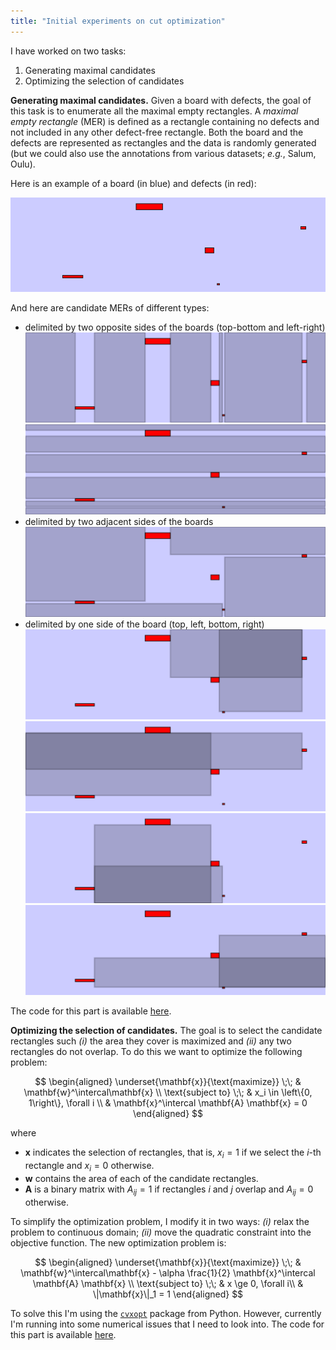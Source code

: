 ```yaml
---
title: "Initial experiments on cut optimization"
---
```


I have worked on two tasks:

1. Generating maximal candidates
2. Optimizing the selection of candidates

**Generating maximal candidates.**
Given a board with defects, the goal of this task is to enumerate all the maximal empty rectangles.
A _maximal empty rectangle_ (MER) is defined as a rectangle containing no defects and not included in any other defect-free rectangle.
Both the board and the defects are represented as rectangles and
the data is randomly generated (but we could also use the annotations from various datasets; _e.g._, Salum, Oulu).

Here is an example of a board (in blue) and defects (in red):

![board](imgs/board.png)

And here are candidate MERs of different types:

- delimited by two opposite sides of the boards (top-bottom and left-right)
![mers-1a](imgs/mers-1a.png)
![mers-1b](imgs/mers-1b.png)
- delimited by two adjacent sides of the boards
![mers-2](imgs/mers-2.png)
- delimited by one side of the board (top, left, bottom, right)
![mers-3a](imgs/mers-3a.png)
![mers-3b](imgs/mers-3b.png)
![mers-3c](imgs/mers-3c.png)
![mers-3d](imgs/mers-3d.png)

The code for this part is available [here](https://bitbucket.org/doneata/optim-cut/src/master/candidates.py).

**Optimizing the selection of candidates.**
The goal is to select the candidate rectangles such _(i)_ the area they cover is maximized and _(ii)_ any two rectangles do not overlap.
To do this we want to optimize the following problem:

$$
\begin{aligned}
\underset{\mathbf{x}}{\text{maximize}} \;\; & \mathbf{w}^\intercal\mathbf{x} \\
\text{subject to} \;\; &  x_i \in \left\{0, 1\right\}, \forall i \\
                       & \mathbf{x}^\intercal \mathbf{A} \mathbf{x} = 0
\end{aligned}
$$

where 

- $\mathbf{x}$ indicates the selection of rectangles, that is, $x_i = 1$ if we select the $i$-th rectangle and $x_i = 0$ otherwise.
- $\mathbf{w}$ contains the area of each of the candidate rectangles.
- $\mathbf{A}$ is a binary matrix with $A_{ij} = 1$ if rectangles $i$ and $j$ overlap and $A_{ij} = 0$ otherwise.

To simplify the optimization problem, I modify it in two ways:
_(i)_ relax the problem to continuous domain;
_(ii)_ move the quadratic constraint into the objective function.
The new optimization problem is:

$$
\begin{aligned}
\underset{\mathbf{x}}{\text{maximize}} \;\; & \mathbf{w}^\intercal\mathbf{x} - \alpha \frac{1}{2} \mathbf{x}^\intercal \mathbf{A} \mathbf{x} \\
\text{subject to} \;\; &  x \ge 0, \forall i\\
                       & \|\mathbf{x}\|_1 = 1
\end{aligned}
$$

To solve this I'm using the [`cvxopt`](https://cvxopt.org) package from Python.
However, currently I'm running into some numerical issues that I need to look into.
The code for this part is available [here](https://bitbucket.org/doneata/optim-cut/src/master/cut_qp.py).


